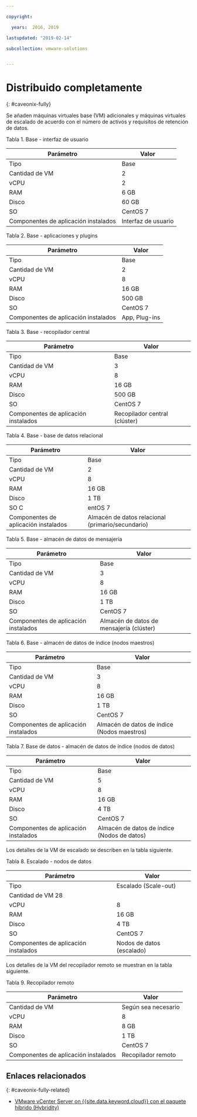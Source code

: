 ```yaml
---

copyright:

  years:  2016, 2019

lastupdated: "2019-02-14"

subcollection: vmware-solutions


---
```


# Distribuido completamente
{: #caveonix-fully}

Se añaden máquinas virtuales base (VM) adicionales y máquinas virtuales de escalado de acuerdo con el número de activos y requisitos de retención de datos.

Tabla 1. Base - interfaz de usuario

|Parámetro	|Valor|
|---|---|
|Tipo	|Base|
|Cantidad de VM	|2|
|vCPU	|2|
|RAM	|6 GB|
|Disco	|60 GB|
|SO	|CentOS 7|
|Componentes de aplicación instalados	|Interfaz de usuario|

Tabla 2. Base - aplicaciones y plugins

|Parámetro	|Valor|
|---|---|
|Tipo	|Base|
|Cantidad de VM	|2|
|vCPU	|8|
|RAM	|16 GB|
|Disco	|500 GB|
|SO	|CentOS 7|
|Componentes de aplicación instalados	|App, Plug-ins|

Tabla 3. Base - recopilador central

|Parámetro	|Valor |
|---|---|
|Tipo	|Base |
|Cantidad de VM	|3 |
|vCPU	|8 |
|RAM	|16 GB |
|Disco	|500 GB |
|SO	|CentOS 7 |
|Componentes de aplicación instalados	|Recopilador central (clúster) |

Tabla 4. Base - base de datos relacional

|Parámetro	|Valor |
|---|---|
|Tipo	|Base |
|Cantidad de VM	|2 |
|vCPU	|8 |
|RAM	|16 GB |
|Disco	|1 TB |
|SO	C|entOS 7 |
|Componentes de aplicación instalados	|Almacén de datos relacional (primario/secundario) |

Tabla 5. Base - almacén de datos de mensajería

|Parámetro	|Valor |
|---|---|
|Tipo	|Base |
|Cantidad de VM	|3 |
|vCPU	|8 |
|RAM	|16 GB |
|Disco	|1 TB |
|SO	|CentOS 7 |
|Componentes de aplicación instalados	|Almacén de datos de mensajería (clúster) |

Tabla 6. Base - almacén de datos de índice (nodos maestros)

|Parámetro	|Valor |
|---|---|
|Tipo	|Base |
|Cantidad de VM	|3 |
|vCPU	|8 |
|RAM	|16 GB |
|Disco	|1 TB |
|SO	|CentOS 7 |
|Componentes de aplicación instalados	|Almacén de datos de índice (Nodos maestros) |

Tabla 7. Base de datos - almacén de datos de índice (nodos de datos)

|Parámetro	|Valor |
|---|---|
|Tipo	|Base |
|Cantidad de VM	|5 |
|vCPU	|8 |
|RAM	|16 GB |
|Disco	|4 TB |
|SO	|CentOS 7 |
|Componentes de aplicación instalados	|Almacén de datos de índice (Nodos de datos) |

Los detalles de la VM de escalado se describen en la tabla siguiente.

Tabla 8. Escalado - nodos de datos

|Parámetro	|Valor |
|---|---|
|Tipo	|Escalado (Scale-out) |
|Cantidad de VM 28 |
|vCPU	|8 |
|RAM	|16 GB |
|Disco	|4 TB |
|SO	|CentOS 7 |
|Componentes de aplicación instalados	|Nodos de datos (escalado) |

Los detalles de la VM del recopilador remoto se muestran en la tabla siguiente.

Tabla 9. Recopilador remoto

|Parámetro	|Valor |
|---|---|
|Cantidad de VM	|Según sea necesario |
|vCPU	|8 |
|RAM	|8 GB |
|Disco	|1 TB |
|SO	|CentOS 7 |
|Componentes de aplicación instalados	|Recopilador remoto |

## Enlaces relacionados
{: #caveonix-fully-related}

* [VMware vCenter Server on {{site.data.keyword.cloud}} con el paquete híbrido (Hybridity)](/docs/services/vmwaresolutions/archiref/vcs?topic=vmware-solutions-vcs-hybridity-intro)
